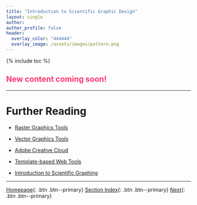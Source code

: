 ```yaml
---
title: "Introduction to Scientific Graphic Design"
layout: single
author:
author_profile: false
header:
  overlay_color: "444444"
  overlay_image: /assets/images/pattern.png
---
```


{% include toc %}

## <span style="color: #ff3870;">New content coming soon!</span>







___
# Further Reading
* [Raster Graphics Tools](02-raster-graphics-tools)
* [Vector Graphics Tools](03-vector-graphics-tools)
* [Adobe Creative Cloud](04-adobe-creative-cloud)
* [Template-based Web Tools](05-template-based-web-tools)

* [Introduction to Scientific Graphing](../02-GRAPHS/01-introduction-to-scientific-graphing)


___

[Homepage](../../index.md){: .btn  .btn--primary}
[Section Index](../00-DataVisualization-LandingPage){: .btn  .btn--primary}
[Next](02-raster-graphics-tools){: .btn  .btn--primary}
